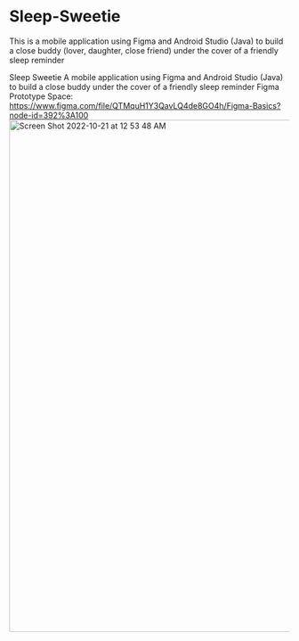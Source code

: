 # Sleep-Sweetie
This is a mobile application using Figma and Android Studio (Java) to build a close buddy (lover, daughter, close friend) under the cover of a friendly sleep reminder

Sleep Sweetie
A mobile application using Figma and Android Studio (Java) to build a close buddy under the cover of a friendly sleep reminder
Figma Prototype Space: https://www.figma.com/file/QTMquH1Y3QavLQ4de8GO4h/Figma-Basics?node-id=392%3A100
<img width="919" alt="Screen Shot 2022-10-21 at 12 53 48 AM" src="https://user-images.githubusercontent.com/83102564/197115102-6f89b804-e592-4dbf-94b5-97cde4a47e3f.png">

